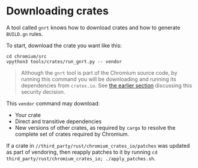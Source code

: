 # Downloading crates

A tool called `gnrt` knows how to download crates and how to generate `BUILD.gn`
rules.

To start, download the crate you want like this:

```shell
cd chromium/src
vpython3 tools/crates/run_gnrt.py -- vendor
```

> Although the `gnrt` tool is part of the Chromium source code,
> by running this command you will be downloading and running its dependencies
> from `crates.io`. See [the earlier section][0] discussing this security
> decision.

This `vendor` command may download:
* Your crate
* Direct and transitive dependencies
* New versions of other crates, as required by `cargo` to resolve
  the complete set of crates required by Chromium.

If a crate in `//third_party/rust/chromium_crates_io/patches` was updated as
part of vendoring, then reapply patches to it by running
`cd third_party/rust/chromium_crates_io; ./apply_patches.sh`.



[0]: ../cargo.md